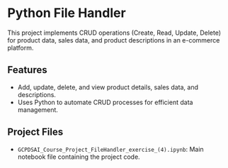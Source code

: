 # Python File Handler

This project implements CRUD operations (Create, Read, Update, Delete) for product data, sales data, and product descriptions in an e-commerce platform.

## Features
- Add, update, delete, and view product details, sales data, and descriptions.
- Uses Python to automate CRUD processes for efficient data management.

## Project Files
- `GCPDSAI_Course_Project_FileHandler_exercise_(4).ipynb`: Main notebook file containing the project code.


